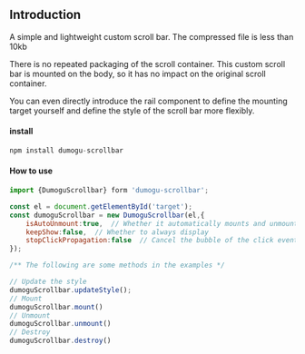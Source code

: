 ## Introduction

A simple and lightweight custom scroll bar. The compressed file is less than 10kb

There is no repeated packaging of the scroll container. This custom scroll bar is mounted on the body, so it has no impact on the original scroll container.

You can even directly introduce the rail component to define the mounting target yourself and define the style of the scroll bar more flexibly.

#### install

```javascript
npm install dumogu-scrollbar
```

#### How to use

```javascript
import {DumoguScrollbar} form 'dumogu-scrollbar';

const el = document.getElementById('target');
const dumoguScrollbar = new DumoguScrollbar(el,{
    isAutoUnmount:true,  // Whether it automatically mounts and unmounts
    keepShow:false,  // Whether to always display
    stopClickPropagation:false  // Cancel the bubble of the click event
});

/** The following are some methods in the examples */

// Update the style
dumoguScrollbar.updateStyle();
// Mount
dumoguScrollbar.mount()
// Unmount
dumoguScrollbar.unmount()
// Destroy
dumoguScrollbar.destroy()
```
